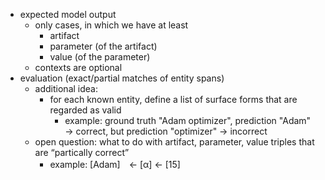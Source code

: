 * expected model output
    * only cases, in which we have at least
        * artifact
        * parameter (of the artifact)
        * value (of the parameter)
    * contexts are optional
* evaluation (exact/partial matches of entity spans)
    * additional idea:
        * for each known entity, define a list of surface forms that are regarded as valid
            * example: ground truth "Adam optimizer", prediction "Adam" → correct, but prediction "optimizer" → incorrect
    * open question: what to do with artifact, parameter, value triples that are “partically correct”
        * example: [Adam]　← [α] ← [15]
